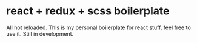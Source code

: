 react + redux + scss boilerplate
================================

All hot reloaded.
This is my personal boilerplate for react stuff, feel free to use it.
Still in development.
